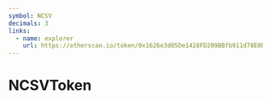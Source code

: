 ```yaml
---
symbol: NCSV
decimals: 3
links:
  - name: explorer
    url: https://etherscan.io/token/0x1626e3d05De1428FD209BBfb911d78E0E06a73F2
---
```


# NCSVToken
